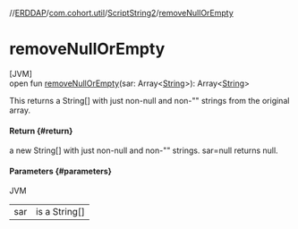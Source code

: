 //[ERDDAP](../../../index.md)/[com.cohort.util](../index.md)/[ScriptString2](index.md)/[removeNullOrEmpty](remove-null-or-empty.md)

# removeNullOrEmpty

[JVM]\
open fun [removeNullOrEmpty](remove-null-or-empty.md)(sar: Array&lt;[String](https://docs.oracle.com/en/java/javase/21/docs/api/java.base/java/lang/String.html)&gt;): Array&lt;[String](https://docs.oracle.com/en/java/javase/21/docs/api/java.base/java/lang/String.html)&gt;

This returns a String[] with just non-null and non-&quot;&quot; strings from the original array.

#### Return {#return}

a new String[] with just non-null and non-&quot;&quot; strings. sar=null returns null.

#### Parameters {#parameters}

JVM

| | |
|---|---|
| sar | is a String[] |